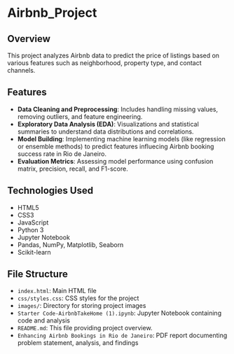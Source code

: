 # Airbnb_Project

## Overview
This project analyzes Airbnb data to predict the price of listings based on various features such as neighborhood, property type, and contact channels.

## Features
- **Data Cleaning and Preprocessing**: Includes handling missing values, removing outliers, and feature engineering.
- **Exploratory Data Analysis (EDA)**: Visualizations and statistical summaries to understand data distributions and correlations.
- **Model Building**: Implementing machine learning models (like regression or ensemble methods) to predict features influecing Airbnb booking success rate in Rio de Janeiro. 
- **Evaluation Metrics**: Assessing model performance using confusion matrix, precision, recall, and F1-score.

## Technologies Used
- HTML5
- CSS3
- JavaScript
- Python 3
- Jupyter Notebook
- Pandas, NumPy, Matplotlib, Seaborn
- Scikit-learn

## File Structure
- `index.html`: Main HTML file
- `css/styles.css`: CSS styles for the project
- `images/`: Directory for storing project images
- `Starter Code-AirbnbTakeHome (1).ipynb`: Jupyter Notebook containing code and analysis
- `README.md`: This file providing project overview.
- `Enhancing Airbnb Bookings in Rio de Janeiro`: PDF report documenting problem statement, analysis, and findings

